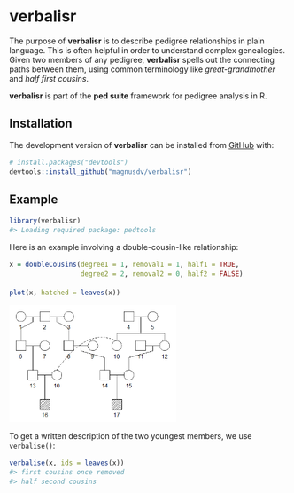
<!-- README.md is generated from README.Rmd. Please edit that file -->

# verbalisr

<!-- badges: start -->
<!-- badges: end -->

The purpose of **verbalisr** is to describe pedigree relationships in
plain language. This is often helpful in order to understand complex
genealogies. Given two members of any pedigree, **verbalisr** spells out
the connecting paths between them, using common terminology like
*great-grandmother* and *half first cousins*.

**verbalisr** is part of the **ped suite** framework for pedigree
analysis in R.

## Installation

The development version of **verbalisr** can be installed from
[GitHub](https://github.com/) with:

``` r
# install.packages("devtools")
devtools::install_github("magnusdv/verbalisr")
```

## Example

``` r
library(verbalisr)
#> Loading required package: pedtools
```

Here is an example involving a double-cousin-like relationship:

``` r
x = doubleCousins(degree1 = 1, removal1 = 1, half1 = TRUE,
                  degree2 = 2, removal2 = 0, half2 = FALSE)

plot(x, hatched = leaves(x))
```

<img src="man/figures/README-dblcous-1.png" width="60%" />

To get a written description of the two youngest members, we use
`verbalise()`:

``` r
verbalise(x, ids = leaves(x))
#> first cousins once removed
#> half second cousins
```
